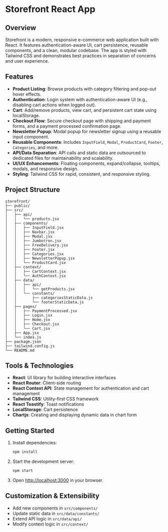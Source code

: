 # Storefront React App

## Overview

Storefront is a modern, responsive e-commerce web application built with React. It features authentication-aware UI, cart persistence, reusable components, and a clean, modular codebase. The app is styled with Tailwind CSS and demonstrates best practices in separation of concerns and user experience.

## Features

- **Product Listing**: Browse products with category filtering and pop-out hover effects.
- **Authentication**: Login system with authentication-aware UI (e.g., disabling cart actions when logged out).
- **Cart**: Add/remove products, view cart, and persistent cart state using localStorage.
- **Checkout Flow**: Secure checkout page with shipping and payment forms, and a payment processed confirmation page.
- **Newsletter Popup**: Modal popup for newsletter signup using a reusable input component.
- **Reusable Components**: Includes `InputField`, `Modal`, `ProductCard`, `Footer`, `Categories`, and more.
- **API/Data Separation**: API calls and static data are outsourced to dedicated files for maintainability and scalability.
- **UI/UX Enhancements**: Floating components, expand/collapse, tooltips, modals, and responsive design.
- **Styling**: Tailwind CSS for rapid, consistent, and responsive styling.

## Project Structure

```
storefront/
├── public/
├── src/
│   ├── api/
│   │   └── products.jsx
│   ├── components/
│   │   ├── InputField.jsx
│   │   ├── Navbar.jsx
│   │   ├── Modal.jsx
│   │   ├── Jumbotron.jsx
│   │   ├── FreeDelivery.jsx
│   │   ├── Footer.jsx
│   │   ├── Categories.jsx
│   │   ├── NewsletterPopup.jsx
│   │   └── ProductCard.jsx
│   ├── context/
│   │   ├── CartContext.jsx
│   │   └── AuthContext.jsx
│   ├── data/
│   │   ├── api/
│   │   │   └── getProducts.jsx
│   │   └── constants/
│   │       ├── categoriesStaticData.js
│   │       └── footerStaticData.js
│   ├── pages/
│   │   ├── PaymentProcessed.jsx
│   │   ├── Login.jsx
│   │   ├── Home.jsx
│   │   ├── Checkout.jsx
│   │   └── Cart.jsx
│   ├── App.jsx
│   └── index.js
├── package.json
├── tailwind.config.js
└── README.md
```

## Tools & Technologies

- **React**: UI library for building interactive interfaces
- **React Router**: Client-side routing
- **React Context API**: State management for authentication and cart management
- **Tailwind CSS**: Utility-first CSS framework
- **React Toastify**: Toast notifications
- **LocalStorage**: Cart persistence
- **Chartjs**: Creating and displaying dynamic data in chart form

## Getting Started

1. Install dependencies:
   ```bash
   npm install
   ```
2. Start the development server:
   ```bash
   npm start
   ```
3. Open [http://localhost:3000](http://localhost:3000) in your browser.

## Customization & Extensibility

- Add new components in `src/components/`
- Update static data in `src/data/constants/`
- Extend API logic in `src/data/api/`
- Modify context logic in `src/context/`
